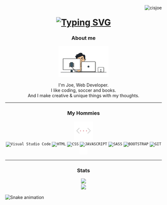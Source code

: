 <div align="center">
</div>


<img align="right" src="https://visitor-badge.laobi.icu/badge?page_id=cisjoe&right_color=transparent&left_color=transparent" alt="cisjoe">

<h1 align="center">
<a href="https://git.io/typing-svg">
  <img src="https://readme-typing-svg.demolab.com?font=Unbounded&size=26&duration=3300&pause=200&color=950101&center=true&vCenter=true&width=500&lines=Hey+dude!;Make+yourself+at+home+%3C3" alt="Typing SVG" />
  </a>
</h1>

<div align="center">
  <h3>About me</h3>
  <img src="media/wguy.gif" height="100px"/>
</div>

<!-- <img src="/imgs/geometric.gif" height="300px"/> -->

<p align="center" >
  I'm Joe, Web Developer.
  <br>
  I like coding, soccer and books.
  <br>
  And I make creative & unique things with my thoughts. 
</p>

---

<div align="center">
  <h3> My Hommies</h3>
  <img src="media/anglebr.gif" height="60px"/>
</div>

<div align="center">
  <code><img title="Visual Studio Code" height="25" src="https://cdn.jsdelivr.net/gh/devicons/devicon/icons/vscode/vscode-original.svg"></code>
  <code><img title="HTML" height="25" src="https://cdn.jsdelivr.net/gh/devicons/devicon/icons/html5/html5-original.svg"></code>
  <code><img title="CSS" height="25" src="https://cdn.jsdelivr.net/gh/devicons/devicon/icons/css3/css3-original.svg"></code>
  <code><img title="JAVASCRIPT" height="25" src="https://cdn.jsdelivr.net/gh/devicons/devicon/icons/javascript/javascript-original.svg"></code>
  <code><img title="SASS" height="25" src="https://cdn.jsdelivr.net/gh/devicons/devicon/icons/sass/sass-original.svg"></code>
  <code><img title="BOOTSTRAP" height="25" src="https://cdn.jsdelivr.net/gh/devicons/devicon/icons/bootstrap/bootstrap-original.svg"></code>
  <code><img title="GIT" height="25" src="https://cdn.jsdelivr.net/gh/devicons/devicon/icons/git/git-original.svg"></code>
  <code><img title="GITHUB" height="25" src="media/github.svg"></code>
</div>

---

<div align="center">
  <h3>Stats</h3>
</div>

<div align="center">
<a href="https://github.com/cisjoe/">
      <img width=325  src="https://github-readme-stats.vercel.app/api/top-langs/?username=cisjoe&hide=c%23,powershell,Mathematica,Ruby,Objective-C,Objective-C%2b%2b,Cuda&title_color=D93A7C&text_color=ffffff&icon_color=61dafb&bg_color=0D1117&langs_count=8&layout=compact&border_color=61dafb&hide_border=true" />
 </a>
 <div align="center"><img src="https://github-readme-stats.vercel.app/api?username=cisjoe&show_icons=true&theme=radical&bg_color=0D1117&hide_border=true"  width=400  ></img></div>
</div>

![Snake animation](https://github.com/cisjoe/cisjoe/blob/output/github-contribution-grid-snake.svg)





